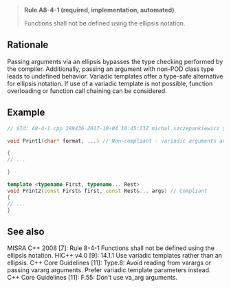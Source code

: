 > **Rule A8-4-1 (required, implementation, automated)**
>
> Functions shall not be defined using the ellipsis notation.

## Rationale

Passing arguments via an ellipsis bypasses the type checking performed by the
compiler. Additionally, passing an argument with non-POD class type leads to
undefined behavior.
Variadic templates offer a type-safe alternative for ellipsis notation. If use of a
variadic template is not possible, function overloading or function call chaining can be
considered.

## Example

```cpp
// $Id: A8-4-1.cpp 289436 2017-10-04 10:45:23Z michal.szczepankiewicz $

void Print1(char* format, ...) // Non-compliant - variadic arguments are used

{
// ...

}

template <typename First, typename... Rest>
void Print2(const First& first, const Rest&... args) // Compliant
{
// ...
}

```

## See also

MISRA C++ 2008 [7]: Rule 8-4-1 Functions shall not be defined using the
ellipsis notation.
HIC++ v4.0 [9]: 14.1.1 Use variadic templates rather than an ellipsis.
C++ Core Guidelines [11]: Type.8: Avoid reading from varargs or passing
vararg arguments. Prefer variadic template parameters instead.
C++ Core Guidelines [11]: F.55: Don’t use va_arg arguments.
